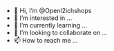 - 👋 Hi, I’m @Openl2ichshops
- 👀 I’m interested in ...
- 🌱 I’m currently learning ...
- 💞️ I’m looking to collaborate on ...
- 📫 How to reach me ...

<!---
Openl2ichshops/Openl2ichshops is a ✨ special ✨ repository because its `README.md` (this file) appears on your GitHub profile.
You can click the Preview link to take a look at your changes.
--->
